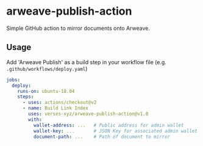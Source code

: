 # arweave-publish-action

Simple GitHub action to mirror documents onto Arweave.

## Usage
Add 'Arweave Publish' as a build step in your workflow file (e.g. `.github/workflows/deploy.yaml`)

```yaml
jobs:
  deploy:
    runs-on: ubuntu-18.04
    steps:
      - uses: actions/checkout@v2
      - name: Build Link Index
        uses: verses-xyz/arweave-publish-action@v1.0
        with:
          wallet-address: ...   # Public address for admin wallet
          wallet-key: ...       # JSON Key for associated admin wallet
          document-path: ...    # Path of document to mirror
```